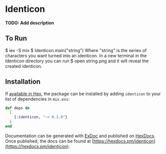 # Identicon

**TODO: Add description**

## To Run

$ iex -S mix
$ Identicon.main("string")
Where "string" is the series of characters you want turned into an identicon.
In a new terminal in the Identicon directory you can run
$ open string.png
and it will reveal the created identicon.


## Installation

If [available in Hex](https://hex.pm/docs/publish), the package can be installed
by adding `identicon` to your list of dependencies in `mix.exs`:

```elixir
def deps do
  [
    {:identicon, "~> 0.1.0"}
  ]
end
```

Documentation can be generated with [ExDoc](https://github.com/elixir-lang/ex_doc)
and published on [HexDocs](https://hexdocs.pm). Once published, the docs can
be found at [https://hexdocs.pm/identicon](https://hexdocs.pm/identicon).

